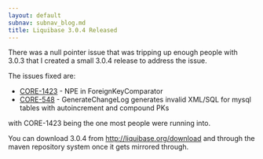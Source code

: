 ```yaml
---
layout: default
subnav: subnav_blog.md
title: Liquibase 3.0.4 Released
---
```



There was a null pointer issue that was tripping up enough people with 3.0.3 that I created a small 3.0.4 release to address the issue.


The issues fixed are:


- <a href="https://liquibase.jira.com/browse/CORE-1423">CORE-1423</a> - NPE in ForeignKeyComparator
- <a href="https://liquibase.jira.com/browse/CORE-548">CORE-548</a> - GenerateChangeLog generates invalid XML/SQL for mysql tables with autoincrement and compound PKs



with CORE-1423 being the one most people were running into.



You can download 3.0.4 from <a href="http://liquibase.org/download">http://liquibase.org/download</a> and through the maven repository system once it gets mirrored through.
